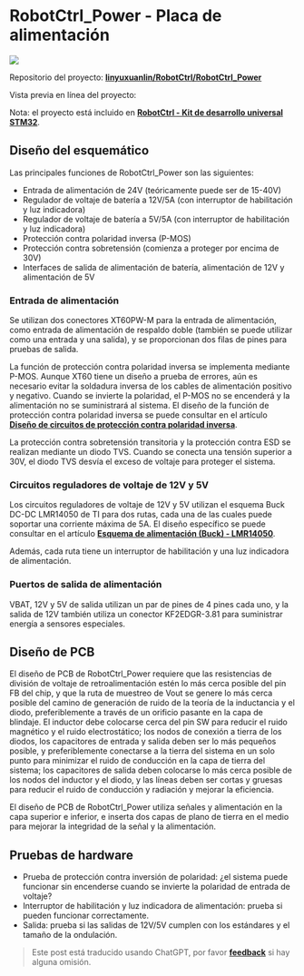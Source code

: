 # RobotCtrl_Power - Placa de alimentación

![](https://f004.backblazeb2.com/file/wiki-media/img/20220527113517.png)

Repositorio del proyecto: [**linyuxuanlin/RobotCtrl/RobotCtrl_Power**](https://github.com/linyuxuanlin/RobotCtrl/tree/main/RobotCtrl_MultiBoard_Project/RobotCtrl_Power)

Vista previa en línea del proyecto:

<div class="altium-iframe-viewer">
  <div
    class="altium-ecad-viewer"
    data-project-src="https://github.com/linyuxuanlin/RobotCtrl/raw/main/RobotCtrl_MultiBoard_Project/RobotCtrl_Power_V0.3B.zip"
  ></div>
</div>

Nota: el proyecto está incluido en [**RobotCtrl - Kit de desarrollo universal STM32**](https://wiki-power.com/es/RobotCtrl-STM32%E9%80%9A%E7%94%A8%E5%BC%80%E5%8F%91%E5%A5%97%E4%BB%B6).

## Diseño del esquemático

Las principales funciones de RobotCtrl_Power son las siguientes:

- Entrada de alimentación de 24V (teóricamente puede ser de 15-40V)
- Regulador de voltaje de batería a 12V/5A (con interruptor de habilitación y luz indicadora)
- Regulador de voltaje de batería a 5V/5A (con interruptor de habilitación y luz indicadora)
- Protección contra polaridad inversa (P-MOS)
- Protección contra sobretensión (comienza a proteger por encima de 30V)
- Interfaces de salida de alimentación de batería, alimentación de 12V y alimentación de 5V

### Entrada de alimentación

Se utilizan dos conectores XT60PW-M para la entrada de alimentación, como entrada de alimentación de respaldo doble (también se puede utilizar como una entrada y una salida), y se proporcionan dos filas de pines para pruebas de salida.

La función de protección contra polaridad inversa se implementa mediante P-MOS. Aunque XT60 tiene un diseño a prueba de errores, aún es necesario evitar la soldadura inversa de los cables de alimentación positivo y negativo. Cuando se invierte la polaridad, el P-MOS no se encenderá y la alimentación no se suministrará al sistema. El diseño de la función de protección contra polaridad inversa se puede consultar en el artículo [**Diseño de circuitos de protección contra polaridad inversa**](https://wiki-power.com/es/%E9%98%B2%E5%8F%8D%E6%8E%A5%E7%94%B5%E8%B7%AF%E7%9A%84%E8%AE%BE%E8%AE%A1).

La protección contra sobretensión transitoria y la protección contra ESD se realizan mediante un diodo TVS. Cuando se conecta una tensión superior a 30V, el diodo TVS desvía el exceso de voltaje para proteger el sistema.

### Circuitos reguladores de voltaje de 12V y 5V

Los circuitos reguladores de voltaje de 12V y 5V utilizan el esquema Buck DC-DC LMR14050 de TI para dos rutas, cada una de las cuales puede soportar una corriente máxima de 5A. El diseño específico se puede consultar en el artículo [**Esquema de alimentación (Buck) - LMR14050**](https://wiki-power.com/es/%E7%94%B5%E6%BA%90%E6%96%B9%E6%A1%88%EF%BC%88Buck%EF%BC%89-LMR14050).

Además, cada ruta tiene un interruptor de habilitación y una luz indicadora de alimentación.

### Puertos de salida de alimentación

VBAT, 12V y 5V de salida utilizan un par de pines de 4 pines cada uno, y la salida de 12V también utiliza un conector KF2EDGR-3.81 para suministrar energía a sensores especiales.

## Diseño de PCB

El diseño de PCB de RobotCtrl_Power requiere que las resistencias de división de voltaje de retroalimentación estén lo más cerca posible del pin FB del chip, y que la ruta de muestreo de Vout se genere lo más cerca posible del camino de generación de ruido de la teoría de la inductancia y el diodo, preferiblemente a través de un orificio pasante en la capa de blindaje. El inductor debe colocarse cerca del pin SW para reducir el ruido magnético y el ruido electrostático; los nodos de conexión a tierra de los diodos, los capacitores de entrada y salida deben ser lo más pequeños posible, y preferiblemente conectarse a la tierra del sistema en un solo punto para minimizar el ruido de conducción en la capa de tierra del sistema; los capacitores de salida deben colocarse lo más cerca posible de los nodos del inductor y el diodo, y las líneas deben ser cortas y gruesas para reducir el ruido de conducción y radiación y mejorar la eficiencia.

El diseño de PCB de RobotCtrl_Power utiliza señales y alimentación en la capa superior e inferior, e inserta dos capas de plano de tierra en el medio para mejorar la integridad de la señal y la alimentación.

## Pruebas de hardware

- Prueba de protección contra inversión de polaridad: ¿el sistema puede funcionar sin encenderse cuando se invierte la polaridad de entrada de voltaje?
- Interruptor de habilitación y luz indicadora de alimentación: prueba si pueden funcionar correctamente.
- Salida: prueba si las salidas de 12V/5V cumplen con los estándares y el tamaño de la ondulación.

> Este post está traducido usando ChatGPT, por favor [**feedback**](https://github.com/linyuxuanlin/Wiki_MkDocs/issues/new) si hay alguna omisión.